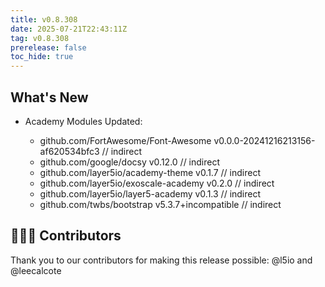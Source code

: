 ```yaml
---
title: v0.8.308
date: 2025-07-21T22:43:11Z
tag: v0.8.308
prerelease: false
toc_hide: true
---
```


## What's New
* Academy Modules Updated:

    - github.com/FortAwesome/Font-Awesome v0.0.0-20241216213156-af620534bfc3 // indirect
    - github.com/google/docsy v0.12.0 // indirect
    - github.com/layer5io/academy-theme v0.1.7 // indirect
    - github.com/layer5io/exoscale-academy v0.2.0 // indirect
    - github.com/layer5io/layer5-academy v0.1.3 // indirect
    - github.com/twbs/bootstrap v5.3.7+incompatible // indirect

## 👨🏽‍💻 Contributors

Thank you to our contributors for making this release possible:
@l5io and @leecalcote

